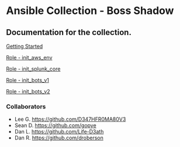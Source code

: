 # Ansible Collection - Boss Shadow

## Documentation for the collection.

[Getting Started](./docs/getting_started.md)

[Role - init_aws_env](./roles/init_aws_env/README.md)

[Role - init_splunk_core](./roles/init_splunk_core/README.md)

[Role - init_bots_v1](./roles/init_bots_v1/README.md)

[Role - init_bots_v2](./roles/init_bots_v2/README.md)

### Collaborators
- Lee G.       https://github.com/D347HFR0MA80V3
- Sean D.      https://github.com/gopye
- Dan L.       https://github.com/Life-D3ath 
- Dan R.       https://github.com/droberson
